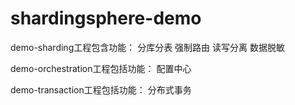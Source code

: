 # shardingsphere-demo

demo-sharding工程包含功能：
分库分表
强制路由
读写分离
数据脱敏

demo-orchestration工程包括功能：
配置中心

demo-transaction工程包括功能：
分布式事务
